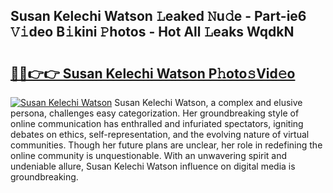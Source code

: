 ## Susan Kelechi Watson 𝙻eaked 𝙽u𝚍e - Part-ie6 𝚅𝚒deo B𝚒kini 𝙿hotos - Hot All 𝙻eaks WqdkN

# <h2><a href="http://ld78svw.urlbe.top/?page=Susan+Kelechi+Watson">🔗🔗👉👉 Susan Kelechi Watson P𝚑oto𝚜Vid𝚎o</a></h2>

[![Susan Kelechi Watson](https://i.imgur.com/eBuTRDB.gif)](http://ld78svw.urlbe.top/?page=Susan+Kelechi+Watson)
Susan Kelechi Watson, a complex and elusive persona, challenges easy categorization. Her groundbreaking style of online communication has enthralled and infuriated spectators, igniting debates on ethics, self-representation, and the evolving nature of virtual communities. Though her future plans are unclear, her role in redefining the online community is unquestionable. With an unwavering spirit and undeniable allure, Susan Kelechi Watson influence on digital media is groundbreaking.
